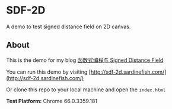# SDF-2D
A demo to test signed distance field on 2D canvas.

## About
This is the demo for my blog [函数式编程与 Signed Distance Field](http://www.sardinefish.com/blog/?pid=296)

You can run this demo by visiting [http://sdf-2d.sardinefish.com/](http://sdf-2d.sardinefish.com/)

Or clone this repo to your local machine and open the `index.html`

**Test Platform:** Chrome 66.0.3359.181
